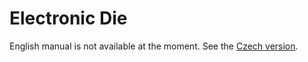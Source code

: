 # Electronic Die

English manual is not available at the moment. See the [Czech
version](manual-cs.md).